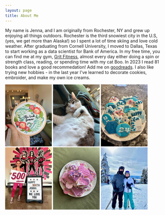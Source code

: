 ```yaml
---
layout: page
title: About Me
---
```


My name is Jenna, and I am originally from Rochester, NY and grew up enjoying all things outdoors. Rochester is the third snowiest city in the U.S, (yes, we get more than Alaska!) so I spent a lot of time skiing and love cold weather. After graduating from Cornell University, I moved to Dallas, Texas to start working as a data scientist for Bank of America. In my free time, you can find me at my gym, [Grit Fitness][grit], almost every day either doing a spin or strength class, reading, or spending time with my cat Boo. In 2023 I read 81 books and love a good recommedation! Add me on [goodreads][goodreads]. I also like trying new hobbies - in the last year I've learned to decorate cookies, embroider, and make my own ice creams. 

<img src="docs/assets/embroidery.jpg" width="30%">
<img src="docs/assets/boo.jpg" width="30%">
<img src="docs/assets/cookie2.jpg" width="30%">
<img src="docs/assets/grit.jpg" width="30%">
<img src="docs/assets/cookie1.jpg" width="30%">
<img src="docs/assets/ski.jpg" width="30%">

[grit]: https://www.dallasgritfitness.com/
[goodreads]: https://www.goodreads.com/user/show/39680770-jenna-russell